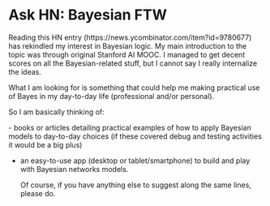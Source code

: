 # Ask HN: Bayesian FTW

Reading this HN entry (https:&#x2F;&#x2F;news.ycombinator.com&#x2F;item?id=9780677) has rekindled my interest in Bayesian logic.
My main introduction to the topic was through original Stanford AI MOOC.
I managed to get decent scores on all the Bayesian-related stuff, but I cannot say I really internalize the ideas.<p>What I am looking for is something that could help me making practical use of Bayes in my day-to-day life (professional and&#x2F;or personal).<p>So I am basically thinking of:<p>- books or articles detailing practical examples of how to apply Bayesian models to day-to-day choices (if these covered debug and testing activities it would be a big plus)
- an easy-to-use app (desktop or tablet&#x2F;smartphone) to build and play with Bayesian networks models.<p>Of course, if you have anything else to suggest along the same lines, please do.
